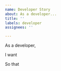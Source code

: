 ```yaml
---
name: Developer Story
about: As a developer...
title: ''
labels: developer
assignees: ''

---
```


As a developer,

I want

So that
